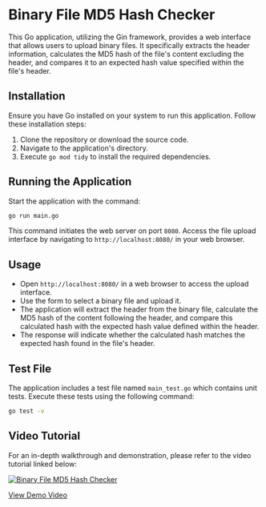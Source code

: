 

# Binary File MD5 Hash Checker

This Go application, utilizing the Gin framework, provides a web interface that allows users to upload binary files. It specifically extracts the header information, calculates the MD5 hash of the file's content excluding the header, and compares it to an expected hash value specified within the file's header.

## Installation

Ensure you have Go installed on your system to run this application. Follow these installation steps:

1. Clone the repository or download the source code.
2. Navigate to the application's directory.
3. Execute `go mod tidy` to install the required dependencies.

## Running the Application

Start the application with the command:

```sh
go run main.go
```

This command initiates the web server on port `8080`. Access the file upload interface by navigating to `http://localhost:8080/` in your web browser.

## Usage

- Open `http://localhost:8080/` in a web browser to access the upload interface.
- Use the form to select a binary file and upload it.
- The application will extract the header from the binary file, calculate the MD5 hash of the content following the header, and compare this calculated hash with the expected hash value defined within the header.
- The response will indicate whether the calculated hash matches the expected hash found in the file's header.

## Test File

The application includes a test file named `main_test.go` which contains unit tests. Execute these tests using the following command:

```sh
go test -v
```

## Video Tutorial

For an in-depth walkthrough and demonstration, please refer to the video tutorial linked below:

[![Binary File MD5 Hash Checker](http://img.youtube.com/vi/VIDEO_ID/0.jpg)](http://www.youtube.com/watch?v=VIDEO_ID "Binary File MD5 Hash Checker")

[View Demo Video](https://github.com/Axs7941/MD5API_Header_hash_check-/blob/main/MD5api_Demo.mov)

